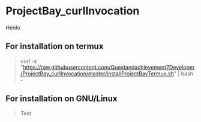 # ProjectBay_curlInvocation
Henlo
## For installation on termux
> curl -s "https://raw.githubusercontent.com/Questandachievement7Developer/ProjectBay_curlInvocation/master/installProjectBayTermux.sh" | bash - <br> 
## For installation on GNU/Linux
>  Test
